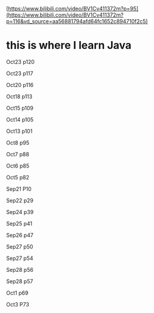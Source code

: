 [https://www.bilibili.com/video/BV1Cv411372m?p=95](https://www.bilibili.com/video/BV1Cv411372m?p=116&vd_source=aa56881794afd64fc1652c894710f2c5)
# this is where I learn Java

Oct23 p120

Oct23 p117

Oct20 p116

Oct18  p113

Oct15 p109

Oct14 p105

Oct13 p101

Oct8 p95

Oct7 p88

Oct6 p85

Oct5 p82

Sep21 P10 

Sep22 p29

Sep24 p39

Sep25 p41

Sep26 p47

Sep27 p50

Sep27 p54

Sep28 p56

Sep28 p57

Oct1 p69

Oct3 P73
